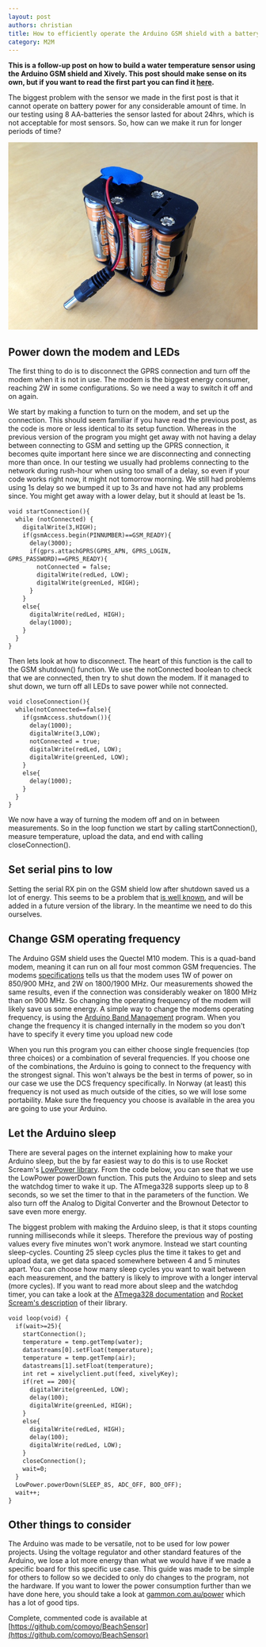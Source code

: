 ```yaml
---
layout: post
authors: christian
title: How to efficiently operate the Arduino GSM shield with a battery pack
category: M2M
---
```


**This is a follow-up post on how to build a water temperature sensor using the Arduino GSM shield and Xively. This post should make sense on its own, but if you want to read the first part you can find it [here](/blog/2013/08/01/m2m_adventures/).**

The biggest problem with the sensor we made in the first post is that it cannot operate on battery power for any considerable amount of time. In our testing using 8 AA-batteries the sensor lasted for about 24hrs, which is not acceptable for most sensors. So, how can we make it run for longer periods of time?

![image](/assets/img/posts/m2m/battery.jpg)

## Power down the modem and LEDs
The first thing to do is to disconnect the GPRS connection and turn off the modem when it is not in use. The modem is the biggest energy consumer, reaching 2W in some configurations. So we need a way to switch it off and on again.

We start by making a function to turn on the modem, and set up the connection. This should seem familiar if you have read the previous post, as the code is more or less identical to its setup function. Whereas in the previous version of the program you might get away with not having a delay between connecting to GSM and setting up the GPRS connection, it becomes quite important here since we are disconnecting and connecting more than once. In our testing we usually had problems connecting to the network during rush-hour when using too small of a delay, so even if your code works right now, it might not tomorrow morning. We still had problems using 1s delay so we bumped it up to 3s and have not had any problems since. You might get away with a lower delay, but it should at least be 1s.

	void startConnection(){
	  while (notConnected) {
	    digitalWrite(3,HIGH);
	    if(gsmAccess.begin(PINNUMBER)==GSM_READY){
	      delay(3000);
	      if(gprs.attachGPRS(GPRS_APN, GPRS_LOGIN, GPRS_PASSWORD)==GPRS_READY){
	        notConnected = false;
	        digitalWrite(redLed, LOW);
	        digitalWrite(greenLed, HIGH);
	      }
	    }
	    else{
	      digitalWrite(redLed, HIGH);
	      delay(1000);
	    }
	  }
	}


Then lets look at how to disconnect. The heart of this function is the call to the GSM shutdown() function. We use the notConnected boolean to check that we are connected, then try to shut down the modem. If it managed to shut down, we turn off all LEDs to save power while not connected.


	void closeConnection(){
	  while(notConnected==false){
	    if(gsmAccess.shutdown()){
	      delay(1000);
	      digitalWrite(3,LOW);
	      notConnected = true;
	      digitalWrite(redLed, LOW);
	      digitalWrite(greenLed, LOW);
	    }
	    else{
	      delay(1000);
	    }
	  }
	}

We now have a way of turning the modem off and on in between measurements. So in the loop function we start by calling startConnection(), measure temperature, upload the data, and end with calling closeConnection().

## Set serial pins to low
Setting the serial RX pin on the GSM shield low after shutdown saved us a lot of energy. This seems to be a problem that [is well known](http://forum.arduino.cc/index.php?topic=158811.0), and will be added in a future version of the library. In the meantime we need to do this ourselves.

## Change GSM operating frequency
The Arduino GSM shield uses the Quectel M10 modem. This is a quad-band modem, meaning it can run on all four most common GSM frequencies. The modems [specifications](http://www.quectel.com/UploadFile/Product/Quectel_M10_GSM_Specification_V3.0.pdf) tells us that the modem uses 1W of power on 850/900 MHz, and 2W on 1800/1900 MHz. Our measurements showed the same results, even if the connection was considerably weaker on 1800 MHz than on 900 MHz. So changing the operating frequency of the modem will likely save us some energy. A simple way to change the modems operating frequency, is using the [Arduino Band Management](http://arduino.cc/en/Tutorial/GSMToolsBandManagement) program. When you change the frequency it is changed internally in the modem so you don't have to specify it every time you upload new code

When you run this program you can either choose single frequencies (top three choices) or a combination of several frequencies. If you choose one of the combinations, the Arduino is going to connect to the frequency with the strongest signal. This won't always be the best in terms of power, so in our case we use the DCS frequency specifically. In Norway (at least) this frequency is not used as much outside of the cities, so we will lose some portability. Make sure the frequency you choose is available in the area you are going to use your Arduino.

## Let the Arduino sleep
There are several pages on the internet explaining how to make your Arduino sleep, but the by far easiest way to do this is to use Rocket Scream's [LowPower library](https://github.com/rocketscream/Low-Power). From the code below, you can see that we use the LowPower powerDown function. This puts the Arduino to sleep and sets the watchdog timer to wake it up. The ATmega328 supports sleep up to 8 seconds, so we set the timer to that in the parameters of the function. We also turn off the Analog to Digital Converter and the Brownout Detector to save even more energy.

The biggest problem with making the Arduino sleep, is that it stops counting running milliseconds while it sleeps. Therefore the previous way of posting values every five minutes won't work anymore. Instead we start counting sleep-cycles. Counting 25 sleep cycles plus the time it takes to get and upload data, we get data spaced somewhere between 4 and 5 minutes apart. You can choose how many sleep cycles you want to wait between each measurement, and the battery is likely to improve with a longer interval (more cycles). If you want to read more about sleep and the watchdog timer, you can take a look at the [ATmega328 documentation](http://www.atmel.com/Images/doc8161.pdf) and [Rocket Scream's description](http://www.rocketscream.com/blog/2011/07/04/lightweight-low-power-arduino-library/) of their library.

	void loop(void) {
	  if(wait>=25){
	    startConnection();
	    temperature = temp.getTemp(water);
	    datastreams[0].setFloat(temperature);
	    temperature = temp.getTemp(air);
	    datastreams[1].setFloat(temperature);
	    int ret = xivelyclient.put(feed, xivelyKey);
	    if(ret == 200){
	      digitalWrite(greenLed, LOW);
	      delay(100);
	      digitalWrite(greenLed, HIGH);
	    }
	    else{
	      digitalWrite(redLed, HIGH);
	      delay(100);
	      digitalWrite(redLed, LOW);
	    }
	    closeConnection();
	    wait=0;
	  }	  	  
	  LowPower.powerDown(SLEEP_8S, ADC_OFF, BOD_OFF);	  
	  wait++;
	}
	
## Other things to consider
The Arduino was made to be versatile, not to be used for low power projects. Using the voltage regulator and other standard features of the Arduino, we lose a lot more energy than what we would have if we made a specific board for this specific use case. This guide was made to be simple for others to follow so we decided to only do changes to the program, not the hardware. If you want to lower the power consumption further than we have done here, you should take a look at [gammon.com.au/power](http://gammon.com.au/power) which has a lot of good tips.

Complete, commented code is available at [https://github.com/comoyo/BeachSensor](https://github.com/comoyo/BeachSensor)